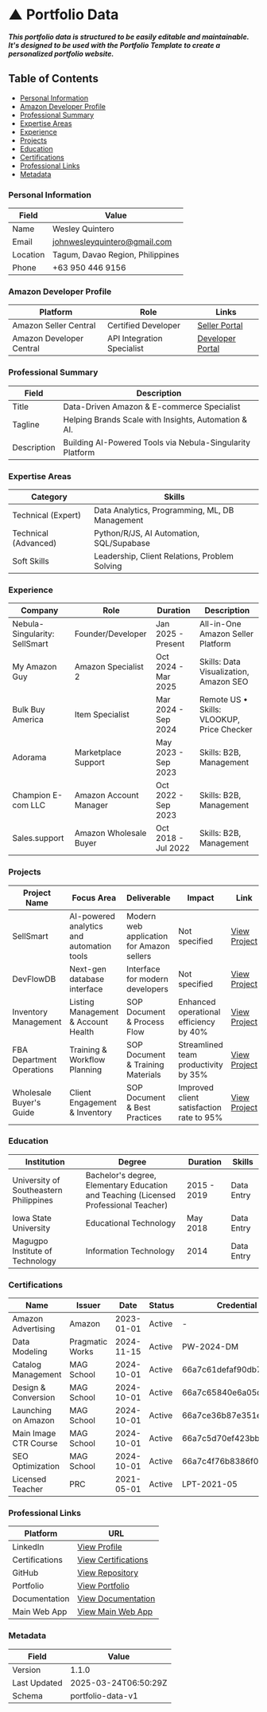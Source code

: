 # ▲ Portfolio Data

***This portfolio data is structured to be easily editable and maintainable. It's designed to be used with the Portfolio Template to create a personalized portfolio website.***

## Table of Contents
- [Personal Information](#personal-information)
- [Amazon Developer Profile](#amazon-developer-profile)
- [Professional Summary](#professional-summary)
- [Expertise Areas](#expertise-areas)
- [Experience](#experience)
- [Projects](#projects)
- [Education](#education)
- [Certifications](#certifications)
- [Professional Links](#professional-links)
- [Metadata](#metadata)

### Personal Information

| **Field**     | **Value**                                |
|---------------|------------------------------------------|
| Name          | Wesley Quintero                          |
| Email         | [johnwesleyquintero@gmail.com](mailto:johnwesleyquintero@gmail.com) |
| Location      | Tagum, Davao Region, Philippines         |
| Phone         | +63 950 446 9156                         |

### Amazon Developer Profile

| **Platform**                  | **Role**                     | **Links**                                      |
|-------------------------------|------------------------------|------------------------------------------------|
| Amazon Seller Central        | Certified Developer          | [Seller Portal](https://sellercentral.amazon.com/) |
| Amazon Developer Central      | API Integration Specialist  | [Developer Portal](https://developer.amazon.com/) |

### Professional Summary

| **Field**       | **Description**                                                                 |
|-----------------|---------------------------------------------------------------------------------|
| Title           | Data-Driven Amazon & E-commerce Specialist                                     |
| Tagline         | Helping Brands Scale with Insights, Automation & AI. |
| Description     | Building AI-Powered Tools via Nebula-Singularity Platform                      |

### Expertise Areas

| **Category**               | **Skills**                                                                     |
|----------------------------|-------------------------------------------------------------------------------|
| Technical (Expert)         | Data Analytics, Programming, ML, DB Management                               |
| Technical (Advanced)       | Python/R/JS, AI Automation, SQL/Supabase                                      |
| Soft Skills                 | Leadership, Client Relations, Problem Solving                                 |

### Experience

| **Company**               | **Role**                     | **Duration**           | **Description**                              |
|---------------------------|------------------------------|------------------------|----------------------------------------------|
| Nebula-Singularity: SellSmart | Founder/Developer | Jan 2025 - Present | All-in-One Amazon Seller Platform           |
| My Amazon Guy             | Amazon Specialist 2         | Oct 2024 - Mar 2025   | Skills: Data Visualization, Amazon SEO      |
| Bulk Buy America          | Item Specialist             | Mar 2024 - Sep 2024    | Remote US • Skills: VLOOKUP, Price Checker  |
| Adorama                   | Marketplace Support         | May 2023 - Sep 2023    | Skills: B2B, Management                     |
| Champion E-com LLC        | Amazon Account Manager      | Oct 2022 - Sep 2023    | Skills: B2B, Management                     |
| Sales.support             | Amazon Wholesale Buyer      | Oct 2018 - Jul 2022    | Skills: B2B, Management                     |

### Projects

| **Project Name**           | **Focus Area**                                | **Deliverable**                                      | **Impact**                                                  | **Link**                                      |
|----------------------------|----------------------------------------------|------------------------------------------------------|--------------------------------------------------------------|-----------------------------------------------|
| SellSmart                  | AI-powered analytics and automation tools     | Modern web application for Amazon sellers            | Not specified                                               | [View Project](https://sellsmart-hub.vercel.app/) |
| DevFlowDB                  | Next-gen database interface                  | Interface for modern developers                      | Not specified                                               | [View Project](https://devflowdb.vercel.app/) |
| Inventory Management   | Listing Management & Account Health           | SOP Document & Process Flow                          | Enhanced operational efficiency by 40%                      | [View Project](https://sellsmart-docs.vercel.app/) |
| FBA Department Operations  | Training & Workflow Planning                  | SOP Document & Training Materials                    | Streamlined team productivity by 35%                        | [View Project](https://sellsmart-docs.vercel.app/) |
| Wholesale Buyer's Guide   | Client Engagement & Inventory                 | SOP Document & Best Practices                        | Improved client satisfaction rate to 95%                   | [View Project](https://sellsmart-docs.vercel.app/) |

### Education

| **Institution**                          | **Degree**                                 | **Duration**           | **Skills**       |
|-------------------------------------------|--------------------------------------------|------------------------|------------------|
| University of Southeastern Philippines    | Bachelor's degree, Elementary Education and Teaching (Licensed Professional Teacher) | 2015 - 2019 | Data Entry |
| Iowa State University                     | Educational Technology                   | May 2018               | Data Entry       |
| Magugpo Institute of Technology          | Information Technology                   | 2014                   | Data Entry       |

### Certifications

| **Name**                | **Issuer**       | **Date**       | **Status** | **Credential ID**               |
|-------------------------|------------------|----------------|------------|----------------------------------|
| Amazon Advertising      | Amazon           | 2023-01-01     | Active     | -                                |
| Data Modeling           | Pragmatic Works  | 2024-11-15     | Active     | PW-2024-DM                       |
| Catalog Management       | MAG School       | 2024-10-01     | Active     | 66a7c61defaf90db750bde04        |
| Design & Conversion      | MAG School       | 2024-10-01     | Active     | 66a7c65840e6a05d9005d5eb        |
| Launching on Amazon     | MAG School       | 2024-10-01     | Active     | 66a7ce36b87e351e77072f99        |
| Main Image CTR Course   | MAG School       | 2024-10-01     | Active     | 66a7c5d70ef423bb240bd554        |
| SEO Optimization        | MAG School       | 2024-10-01     | Active     | 66a7c4f76b8386f0560b9407        |
| Licensed Teacher        | PRC              | 2021-05-01     | Active     | LPT-2021-05                     |

### Professional Links


| **Platform**       | **URL**                                                                 |
|--------------------|-------------------------------------------------------------------------|
| LinkedIn          | [View Profile](https://www.linkedin.com/in/wesleyquintero/)             |
| Certifications    | [View Certifications](https://www.linkedin.com/in/wesleyquintero/details/certifications/) |
| GitHub            | [View Repository](https://github.com/johnwesleyquintero)               |
| Portfolio         | [View Portfolio](https://wesleyquintero.vercel.app/)                   |
| Documentation     | [View Documentation](https://sellsmart-docs.vercel.app/)              |
| Main Web App      | [View Main Web App](https://sellsmart-hub.vercel.app/)                |


### Metadata

| Field         | Value                                    |
|---------------|------------------------------------------|
| Version       | <span class="badge active">1.1.0</span> |
| Last Updated  | <span class="badge">2025-03-24T06:50:29Z</span> |
| Schema        | <span class="badge active">portfolio-data-v1</span> |


